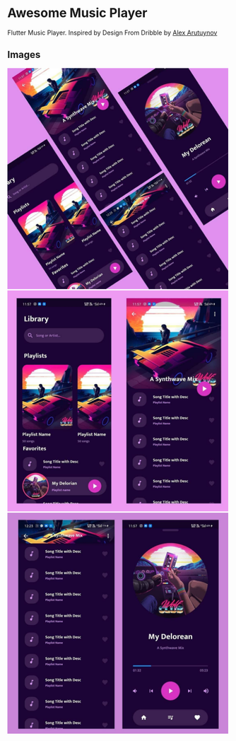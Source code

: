 # Awesome Music Player

Flutter Music Player. Inspired by Design From Dribble by [Alex Arutuynov](https://dribbble.com/shots/11466567-Music-Player) 

## Images

<img src="https://github.com/pratikpwr/MusicPlayer/blob/master/music1.jpg" height="500" width="500">

<img src="https://github.com/pratikpwr/MusicPlayer/blob/master/music2.jpg" height="500" width="500">

<img src="https://github.com/pratikpwr/MusicPlayer/blob/master/music3.jpg" height="500" width="500">
